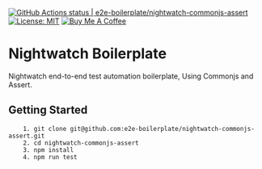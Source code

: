 [![GitHub Actions status | e2e-boilerplate/nightwatch-commonjs-assert](https://github.com/e2e-boilerplate/nightwatch-commonjs-assert/workflows/nightwatch-commonjs-assert/badge.svg)](https://github.com/e2e-boilerplate/nightwatch-commonjs-assert/actions?workflow=nightwatch-commonjs-assert) [![License: MIT](https://img.shields.io/badge/License-MIT-yellow.svg)](https://opensource.org/licenses/MIT) [![Buy Me A Coffee](https://img.shields.io/badge/buy-me%20coffee-orange)](https://www.buymeacoffee.com/xgirma)
    
# Nightwatch Boilerplate
    
Nightwatch end-to-end test automation boilerplate, Using Commonjs and Assert.
    
## Getting Started
    	1. git clone git@github.com:e2e-boilerplate/nightwatch-commonjs-assert.git
    	2. cd nightwatch-commonjs-assert
    	3. npm install
    	4. npm run test